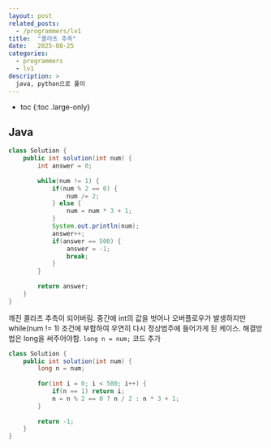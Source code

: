 ```yaml
---
layout: post
related_posts:
  - /programmers/lv1
title:  "콜라츠 추측"
date:   2025-08-25
categories:
  - programmers
  - lv1
description: >
  java, python으로 풀이
---
```

* toc
{:toc .large-only}

## Java
```java
class Solution {
    public int solution(int num) {
        int answer = 0;
        
        while(num != 1) {
            if(num % 2 == 0) {
                num /= 2;
            } else {
                num = num * 3 + 1;
            }
            System.out.println(num);
            answer++;
            if(answer == 500) {
                answer = -1;
                break;
            }
        }
        
        return answer;
    }
}
```
깨진 콜라츠 추측이 되어버림. 중간에 int의 값을 벗어나 오버플로우가 발생하지만 while(num != 1) 조건에 부합하여 우연히 다시 정상범주에 들어가게 된 케이스. 해결방법은 long을 써주어야함. `long n = num;` 코드 추가

```java
class Solution {
    public int solution(int num) { 
        long n = num;
        
        for(int i = 0; i < 500; i++) {
            if(n == 1) return i;
            n = n % 2 == 0 ? n / 2 : n * 3 + 1;
        }
        
        return -1;
    }
}
```